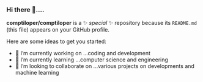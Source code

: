 ### Hi there 👋....


**comptiloper/comptiloper** is a ✨ _special_ ✨ repository because its `README.md` (this file) appears on your GitHub profile.

Here are some ideas to get you started:

- 🔭 I’m currently working on ...coding and development
- 🌱 I’m currently learning ...computer science and engineering
- 👯 I’m looking to collaborate on ...various projects on developments and machine learning

